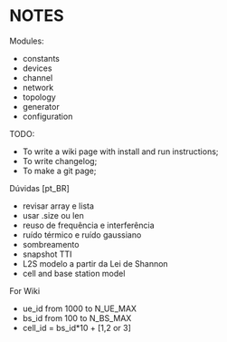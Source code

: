 # NOTES

Modules:

* constants
* devices
* channel
* network
* topology
* generator
* configuration

TODO:

* To write a wiki page with install and run instructions;
* To write changelog;
* To make a git page;

Dúvidas [pt_BR]

* revisar array e lista
* usar .size ou len
* reuso de frequência e interferência
* ruído térmico e ruído gaussiano
* sombreamento
* snapshot TTI
* L2S modelo a partir da Lei de Shannon
* cell and base station model

For Wiki
* ue_id from 1000 to N_UE_MAX
* bs_id from 100 to N_BS_MAX
* cell_id = bs_id*10 + [1,2 or 3]
